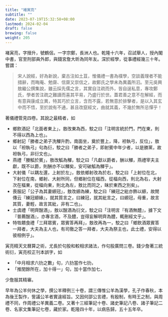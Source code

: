 ```yaml
---
title: "褚寅亮"
subtitle: ""
date: 2023-07-19T15:32:58+08:00
lastmod: 2024-02-04
draft: false
brewing: false
weight: 205
---
```



褚寅亮，字搢升，號鶴侶，一字宗鄭，長洲人也。乾隆十六年，召試舉人，授內閣中書，官至刑部員外郎，與錢宮詹大昕為同年友。深於經學，從事禮經幾三十年。嘗謂：

> 宋人說經，好為新說，棄古注如土苴，惟儀禮一書為樸學，空談義理者不能措辭，而晦庵、勉齋、信齋又崇信之，故鄭氏之學未為異義所汩。至元吳興敖繼公撰集說，雖云採先儒之言，其實自注疏而外，皆自逞私意，專攻鄭氏，學者苦注疏之難讀而喜其平易，乃盛行於世。蓋君善之意不在解經，而有意與康成立異，特其巧於立言，含而不露，若無意於排擊者，是以入其玄中而不悟，至於說有不通，甚且改竄經文，曲就其義，不幾於無所忌憚乎！

著儀禮管見四卷。其說之最精者，如

- 鄉飲酒記「北面者東上」，敖改東為西，駮之曰「注明言統於門，門在東，則不得以西為上也」。
- 鄉射記「勝者之弟子洗觶升酌，南面坐，奠於豐上，降，袒執弓，反位」，敖以「袒執弓」句為衍，駮之曰「勝者之弟子，即射賓中年少者，以是勝黨，故袒執弓，非衍文也」。
- 燕禮「媵觚於賓」，敖改觚為觶，駮之曰「凡獻以爵者，酬以觶，燕禮宰夫主獻，既不以爵，則酬亦不以觶矣，安可破觚為觶乎」。
- 大射儀「以耦左還，上射於左」，敖依鄉射改為於右，駮之曰「上射位在北，下射位在南，鄉射、大射所同，但鄉射位在楅西，從楅向西，則北為右，大射次在楅東，從楅向東，則北為左，敖比而同之，昧於東西之別矣」。
- 喪服記「公子為其妻縓冠」，敖改縓為練，駮之曰「練冠之紕亦飾以縓，故閒傳云『練冠縓緣』，就其質言之，曰練冠，就其紕言之，曰縓冠，母重，故言其質，妻輕，故言其紕，非有二也」。
- 士虞禮「明齊醙酒」，敖以醙酒為衍文，駮之曰「注明言『有酒無醴』，據下文『普薦醙酒』，亦專言酒，不及醴，豈得妄解明齊為醴，輒刪經文乎」。
- 特牲饋食禮「三拜眾賓，眾賓答再拜」，敖改再為一，駮之曰「鄉飲酒眾賓答一拜者，大夫為主人也，有司徹之答一拜者，大夫為祭主也，此士禮，安得以彼相例乎」。

寅亮精天文曆算之術，尤長於句股和較相求諸法，作句股廣問三卷。錢少詹著三統術衍，寅亮校正刊本誤字，如

- 「中月相求六扐之數」句，六扐當作七扐，
- 「推閏餘所在，加十得一」句，加十當作加七，

少詹服其精審。

早年為公羊何休之學，撰公羊釋例三十卷，謂三傳惟公羊為漢學，孔子作春秋，本為後王製作，訾議公羊者實違經旨。又因何邵公言禮，有殷制，有時王之制，與周禮不同，作周禮公羊異義二卷。又著十三經筆記十卷、諸史筆記八卷、諸子筆記二卷、名家文集筆記七卷，藏於家。乾隆四十年，以病告歸，五十五年卒。